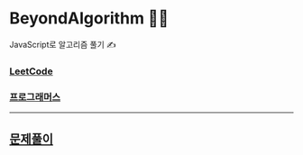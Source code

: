 # BeyondAlgorithm 🚀🚀

JavaScript로 알고리즘 풀기 ✍️

### [LeetCode](https://leetcode.com/explore/)

### [프로그래머스](https://programmers.co.kr/learn/challenges?tab=all_challenges)

---

## [문제풀이](https://velog.io/@kyoung-jnn/series/%EC%95%8C%EA%B3%A0%EB%A6%AC%EC%A6%98-Algorithm)

